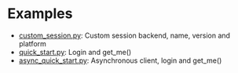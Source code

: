 # Examples
- [custom_session.py](custom_session.py): Custom session backend, name, version and platform
- [quick_start.py](quick_start.py): Login and get_me()
- [async_quick_start.py](async_quick_start.py): Asynchronous client, login and get_me()
